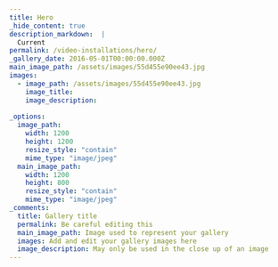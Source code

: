 ```yaml
---
title: Hero
_hide_content: true
description_markdown:  |
  Current
permalink: /video-installations/hero/
_gallery_date: 2016-05-01T00:00:00.000Z
main_image_path: /assets/images/55d455e90ee43.jpg
images:            
  - image_path: /assets/images/55d455e90ee43.jpg
    image_title: 
    image_description:   
          
_options:
  image_path:
    width: 1200
    height: 1200
    resize_style: "contain"
    mime_type: "image/jpeg"
  main_image_path:
    width: 1200
    height: 800
    resize_style: "contain"
    mime_type: "image/jpeg"
_comments:
  title: Gallery title
  permalink: Be careful editing this
  main_image_path: Image used to represent your gallery
  images: Add and edit your gallery images here
  image_description: May only be used in the close up of an image
---
```


